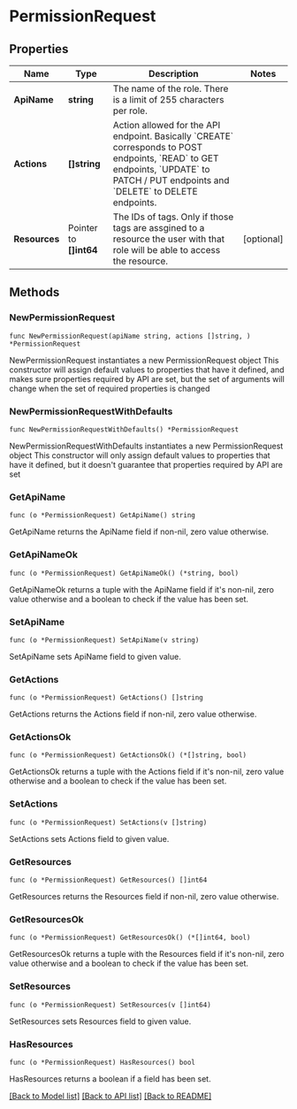 # PermissionRequest

## Properties

Name | Type | Description | Notes
------------ | ------------- | ------------- | -------------
**ApiName** | **string** | The name of the role. There is a limit of 255 characters per role. | 
**Actions** | **[]string** | Action allowed for the API endpoint. Basically &#x60;CREATE&#x60; corresponds to POST endpoints, &#x60;READ&#x60; to GET endpoints, &#x60;UPDATE&#x60; to PATCH / PUT endpoints and &#x60;DELETE&#x60; to DELETE endpoints. | 
**Resources** | Pointer to **[]int64** | The IDs of tags. Only if those tags are assgined to a resource the user with that role will be able to access the resource. | [optional] 

## Methods

### NewPermissionRequest

`func NewPermissionRequest(apiName string, actions []string, ) *PermissionRequest`

NewPermissionRequest instantiates a new PermissionRequest object
This constructor will assign default values to properties that have it defined,
and makes sure properties required by API are set, but the set of arguments
will change when the set of required properties is changed

### NewPermissionRequestWithDefaults

`func NewPermissionRequestWithDefaults() *PermissionRequest`

NewPermissionRequestWithDefaults instantiates a new PermissionRequest object
This constructor will only assign default values to properties that have it defined,
but it doesn't guarantee that properties required by API are set

### GetApiName

`func (o *PermissionRequest) GetApiName() string`

GetApiName returns the ApiName field if non-nil, zero value otherwise.

### GetApiNameOk

`func (o *PermissionRequest) GetApiNameOk() (*string, bool)`

GetApiNameOk returns a tuple with the ApiName field if it's non-nil, zero value otherwise
and a boolean to check if the value has been set.

### SetApiName

`func (o *PermissionRequest) SetApiName(v string)`

SetApiName sets ApiName field to given value.


### GetActions

`func (o *PermissionRequest) GetActions() []string`

GetActions returns the Actions field if non-nil, zero value otherwise.

### GetActionsOk

`func (o *PermissionRequest) GetActionsOk() (*[]string, bool)`

GetActionsOk returns a tuple with the Actions field if it's non-nil, zero value otherwise
and a boolean to check if the value has been set.

### SetActions

`func (o *PermissionRequest) SetActions(v []string)`

SetActions sets Actions field to given value.


### GetResources

`func (o *PermissionRequest) GetResources() []int64`

GetResources returns the Resources field if non-nil, zero value otherwise.

### GetResourcesOk

`func (o *PermissionRequest) GetResourcesOk() (*[]int64, bool)`

GetResourcesOk returns a tuple with the Resources field if it's non-nil, zero value otherwise
and a boolean to check if the value has been set.

### SetResources

`func (o *PermissionRequest) SetResources(v []int64)`

SetResources sets Resources field to given value.

### HasResources

`func (o *PermissionRequest) HasResources() bool`

HasResources returns a boolean if a field has been set.


[[Back to Model list]](../README.md#documentation-for-models) [[Back to API list]](../README.md#documentation-for-api-endpoints) [[Back to README]](../README.md)


